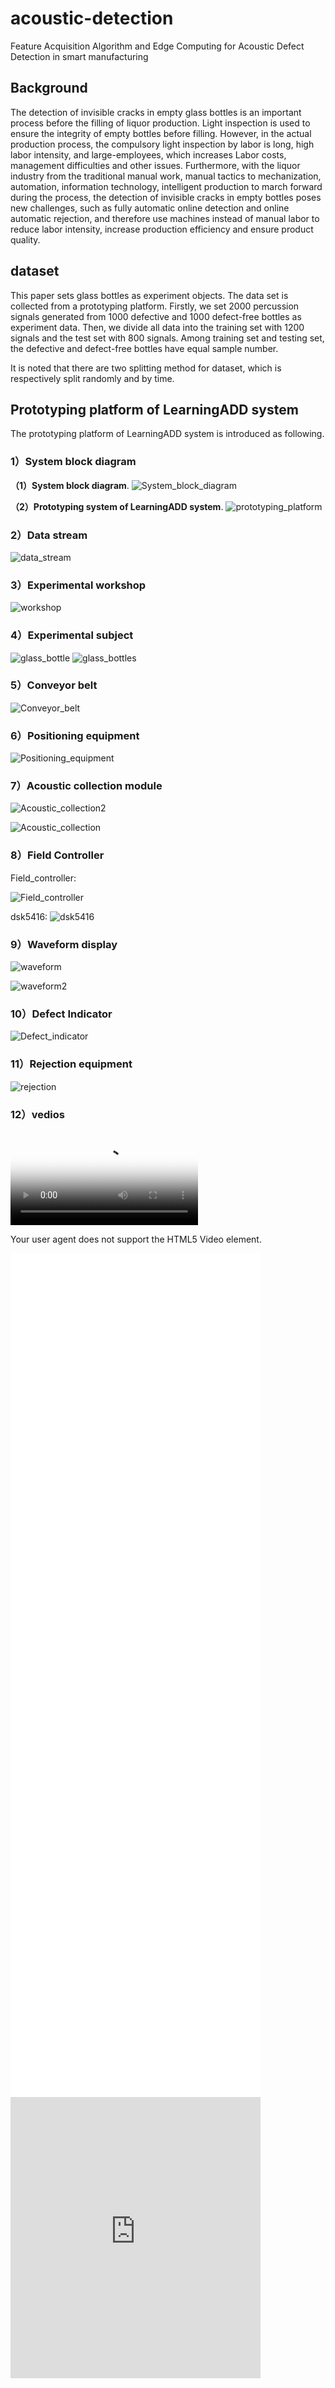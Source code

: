 # acoustic-detection
Feature Acquisition Algorithm and Edge Computing for Acoustic Defect Detection in smart manufacturing

## Background
The detection of invisible cracks in empty glass bottles is an important process before the filling of liquor production. Light inspection is used to ensure the integrity of empty bottles before filling. However, in the actual production process, the compulsory light inspection by labor is long, high labor intensity, and large-employees, which increases Labor costs, management difficulties and other issues. Furthermore, with the liquor industry from the traditional manual work, manual tactics to mechanization, automation, information technology, intelligent production to march forward during the process, the detection of invisible cracks in empty bottles poses new challenges, such as fully automatic online detection and online automatic rejection, and therefore use machines instead of manual labor to reduce labor intensity, increase production efficiency and ensure product quality.

## dataset

This paper sets glass bottles as experiment objects. The data set is collected from a prototyping platform. Firstly, we set 2000 percussion signals generated from 1000 defective and 1000 defect-free bottles as experiment data. Then, we divide all data into the training set with 1200 signals and the test set with 800 signals. Among training set and testing set, the defective and defect-free bottles have equal sample number.

It is noted that there are two splitting method for dataset, which is respectively split randomly and by time.

## Prototyping platform of LearningADD system



The prototyping platform of LearningADD system is introduced as following.



### 1）System block diagram
**（1）System block diagram**.
![System_block_diagram](./images/System_block_diagram.png)

**（2）Prototyping system of LearningADD system**.
![prototyping_platform](/images/prototyping_platform.png)


### 2）Data stream

![data_stream](/images/data_stream.png)

### 3）Experimental workshop

![workshop](/images/workshop.png)


### 4）Experimental subject

![glass_bottle](/images/glass_bottle.png)
![glass_bottles](/images/glass_bottles.png)

### 5）Conveyor belt
![Conveyor_belt](/images/Conveyor_belt.png)


### 6）Positioning equipment

![Positioning_equipment](/images/Positioning_equipment.jpg)

### 7）Acoustic collection module
![Acoustic_collection2](/images/Acoustic_collection2.jpg)

![Acoustic_collection](/images/Acoustic_collection.jpg)

### 8）Field Controller
Field_controller:

![Field_controller](/images/Field_controller.jpg)

dsk5416:
![dsk5416](/images/dsk5416.jpg)

### 9）Waveform display

![waveform](/images/waveform.jpg)

![waveform2](/images/waveform2.jpg)

### 10）Defect Indicator
![Defect_indicator](/images/Defect_indicator.jpg)


### 11）Rejection equipment

![rejection](/images/rejection.jpg)


### 12）vedios

<video id="video" controls="" preload="none"
    poster="/vedios/waveform_display.MOV">
     <source id="MOV" src="/vedios/waveform_display.MOV" 
         type="video/MOV">
      <p>Your user agent does not support the HTML5 Video element.</p>
</video>

<iframe 
    width="400" 
    height="450" 
    src="/vedios/waveform_display.MOV"
    frameborder="0" 
    allowfullscreen>
</iframe>

<iframe 
    width="400" 
    height="450" 
    src="/vedios/device1.mp4"
    frameborder="0" 
    allowfullscreen>
</iframe>


<iframe 
    width="400" 
    height="450" 
    src="/vedios/device2.mp4"
    frameborder="0" 
    allowfullscreen>
</iframe>

<iframe 
    width="400" 
    height="450" 
    src="https://v.miaopai.com/iframe?scid=SvyHaHOczsp7B6ftW86oqMMz62-h5ai6~Fwp8A__"
    frameborder="0" 
    allowfullscreen>
</iframe>